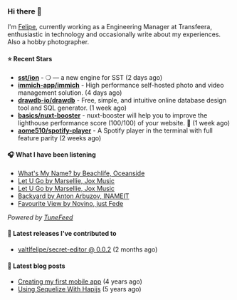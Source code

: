 ### Hi there 👋

I'm [Felipe](https://felipevm.com), currently working as a Engineering Manager at Transfeera, enthusiastic in technology and occasionally write about my experiences. Also a hobby photographer.

#### ⭐ Recent Stars
- **[sst/ion](https://github.com/sst/ion)** - ❍ — a new engine for SST (2 days ago)
- **[immich-app/immich](https://github.com/immich-app/immich)** - High performance self-hosted photo and video management solution. (4 days ago)
- **[drawdb-io/drawdb](https://github.com/drawdb-io/drawdb)** - Free, simple, and intuitive online database design tool and SQL generator. (1 week ago)
- **[basics/nuxt-booster](https://github.com/basics/nuxt-booster)** - nuxt-booster will help you to improve the lighthouse performance score (100/100) of your website. 🚀 (1 week ago)
- **[aome510/spotify-player](https://github.com/aome510/spotify-player)** - A Spotify player in the terminal with full feature parity (2 weeks ago)

#### 🎧 What I have been listening
- [What&#39;s My Name? by Beachlife, Oceanside](https://open.spotify.com/track/2C7UcoiOaHJ7UUL5HWfLN6)
- [Let U Go by Marsellie, Jox Music](https://open.spotify.com/track/3gHlewvUOYaqV0LGbIWKLs)
- [Let U Go by Marsellie, Jox Music](https://open.spotify.com/track/3gHlewvUOYaqV0LGbIWKLs)
- [Backyard by Anton Arbuzov, INAMEIT](https://open.spotify.com/track/2GqRjziKpQzHxWWBriYvFl)
- [Favourite View by Novino, just Fede](https://open.spotify.com/track/1VnwrlEWIVUHlqjwbJgOiK)

_Powered by [TuneFeed](https://tunefeed.app?ref=valtlfelipe-gh-profile)_ 

#### 🚀 Latest releases I've contributed to


- [valtlfelipe/secret-editor @ 0.0.2](https://github.com/valtlfelipe/secret-editor/releases/tag/0.0.2) (2 months ago)

#### 📄 Latest blog posts
- [Creating my first mobile app](https://felipevm.com/posts/creating-my-first-mobile-app/) (4 years ago)
- [Using Sequelize With Hapijs](https://felipevm.com/posts/using-sequelize-with-hapijs/) (5 years ago)
